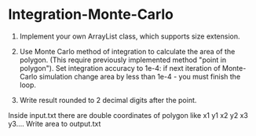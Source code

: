 # Integration-Monte-Carlo

1. Implement your own ArrayList class, which supports size extension.

2. Use Monte Carlo method of integration to calculate the area of the polygon. 
(This require previously implemented method "point in polygon"). 
Set integration accuracy to 1e-4: if next iteration of Monte-Carlo simulation change area by less than 1e-4 - you must finish the loop. 

3. Write result rounded to 2 decimal digits after the point.   

Inside input.txt there are double coordinates of polygon like x1 y1 x2 y2 x3 y3.... Write area to output.txt
